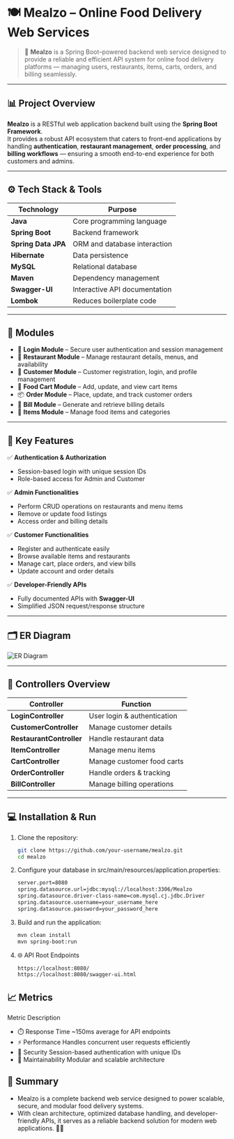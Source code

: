 # 🍽️ **Mealzo – Online Food Delivery Web Services**

> 🚀 **Mealzo** is a Spring Boot–powered backend web service designed to provide a reliable and efficient API system for online food delivery platforms — managing users, restaurants, items, carts, orders, and billing seamlessly.

---

## 📊 **Project Overview**

**Mealzo** is a RESTful web application backend built using the **Spring Boot Framework**.  
It provides a robust API ecosystem that caters to front-end applications by handling **authentication**, **restaurant management**, **order processing**, and **billing workflows** — ensuring a smooth end-to-end experience for both customers and admins.

---

## ⚙️ **Tech Stack & Tools**

| Technology | Purpose |
|-------------|----------|
| **Java** | Core programming language |
| **Spring Boot** | Backend framework |
| **Spring Data JPA** | ORM and database interaction |
| **Hibernate** | Data persistence |
| **MySQL** | Relational database |
| **Maven** | Dependency management |
| **Swagger-UI** | Interactive API documentation |
| **Lombok** | Reduces boilerplate code |

---

## 🧩 **Modules**

- 🔐 **Login Module** – Secure user authentication and session management  
- 🍴 **Restaurant Module** – Manage restaurant details, menus, and availability  
- 👤 **Customer Module** – Customer registration, login, and profile management  
- 🛒 **Food Cart Module** – Add, update, and view cart items  
- 📦 **Order Module** – Place, update, and track customer orders  
- 🧾 **Bill Module** – Generate and retrieve billing details  
- 🍔 **Items Module** – Manage food items and categories  

---

## 🧠 **Key Features**

✅ **Authentication & Authorization**
- Session-based login with unique session IDs  
- Role-based access for Admin and Customer  

✅ **Admin Functionalities**
- Perform CRUD operations on restaurants and menu items  
- Remove or update food listings  
- Access order and billing details  

✅ **Customer Functionalities**
- Register and authenticate easily  
- Browse available items and restaurants  
- Manage cart, place orders, and view bills  
- Update account and order details  

✅ **Developer-Friendly APIs**
- Fully documented APIs with **Swagger-UI**  
- Simplified JSON request/response structure  

---

## 🗂️ **ER Diagram**

![ER Diagram](https://user-images.githubusercontent.com/101379495/213903200-10b62ca4-cd7c-476c-9bc7-fdbb8e4de54b.png)

---

## 🧭 **Controllers Overview**

| Controller | Function |
|-------------|-----------|
| **LoginController** | User login & authentication |
| **CustomerController** | Manage customer details |
| **RestaurantController** | Handle restaurant data |
| **ItemController** | Manage menu items |
| **CartController** | Manage customer food carts |
| **OrderController** | Handle orders & tracking |
| **BillController** | Manage billing operations |

---

## 💻 **Installation & Run**

1. Clone the repository:  
   ```bash
   git clone https://github.com/your-username/mealzo.git
   cd mealzo
2. Configure your database in src/main/resources/application.properties:
   ```bash
   server.port=8080
   spring.datasource.url=jdbc:mysql://localhost:3306/Mealzo
   spring.datasource.driver-class-name=com.mysql.cj.jdbc.Driver
   spring.datasource.username=your_username_here
   spring.datasource.password=your_password_here
3. Build and run the application:
   ```bash
   mvn clean install
   mvn spring-boot:run 
4. 🌐 API Root Endpoints
   ```bash
   https://localhost:8080/
   https://localhost:8080/swagger-ui.html
## 📈 Metrics
 Metric	Description
- ⏱️ Response Time	~150ms average for API endpoints
- ⚡ Performance	Handles concurrent user requests efficiently
- 🔐 Security	Session-based authentication with unique IDs
- 🧩 Maintainability	Modular and scalable architecture
## 🏁 Summary
- Mealzo is a complete backend web service designed to power scalable, secure, and modular food delivery systems.
- With clean architecture, optimized database handling, and developer-friendly APIs, it serves as a reliable backend solution for modern web applications. 🍕✨
